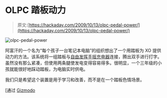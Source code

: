 # OLPC 踏板动力

> 原文:[https://hackaday.com/2009/10/13/olpc-pedal-power/](https://hackaday.com/2009/10/13/olpc-pedal-power/)

![olpc-pedal-power](../Images/ebb277c6aba994b021f304e6a5b7c2f2.png "olpc-pedal-power")

阿富汗的一个名为“每个孩子一台笔记本电脑”的组织想出了一个用踏板为 XO 提供动力的方法。该系统将一组踏板与[自由发挥手摇充电器](http://www.olpcnews.com/hardware/power_supply/olpc_power_xocto_plug_freeplay.html)连接，腾出双手进行打字。虽然没有那么紧凑，但使用两条腿使发电变得容易得多。很明显，一个三年级的小孩就能很好地踩动踏板，为电脑实时供电。

我们只是希望这个装置是用于学习和改善，而不是在一个踏板色情场景。

[通过 [Gizmodo](http://gizmodo.com/5380475/pedal+powered-olpc-tested-in-afghanistan-free-power-and-killer-calves-for-all)
